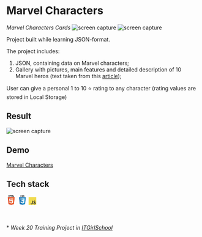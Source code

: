 # Marvel Characters

_Marvel Characters Cards_ <img width="20px" alt="screen capture" src="../main/assets/icons/favicon-32x32.png"> <img width="20px" alt="screen capture" src="../main/assets/icons/favicon-32x32.png">

Project built while learning JSON-format.

The project includes:

1. JSON, containing data on Marvel characters;
2. Gallery with pictures, main features and detailed description of 10 Marvel heros (text taken from this [article]);

User can give a personal 1 to 10 ⭐ rating to any character (rating values are stored in Local Storage)

## Result

<img width="35%" alt="screen capture" src="../main/assets/img/сaptureweb.jpeg">

## Demo

[Marvel Characters]

## Tech stack

<code><img height="25" src="https://raw.githubusercontent.com/github/explore/80688e429a7d4ef2fca1e82350fe8e3517d3494d/topics/html/html.png"></code>
<code><img height="25" src="https://raw.githubusercontent.com/github/explore/80688e429a7d4ef2fca1e82350fe8e3517d3494d/topics/css/css.png"></code>
<code><img height="20" src="https://raw.githubusercontent.com/github/explore/80688e429a7d4ef2fca1e82350fe8e3517d3494d/topics/javascript/javascript.png"></code>

<br><br> \* _Week 20 Training Project in [ITGirlSchool]_

[ITGirlSchool]: https://itgirlschool.com/en
[Marvel Characters]: https://alenagm.github.io/Marvel-Characters/
[article]: https://www.ellegirl.ru/articles/vse-o-15-samyih-krutyih-supergeroyah/
